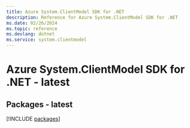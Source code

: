 ```yaml
---
title: Azure System.ClientModel SDK for .NET
description: Reference for Azure System.ClientModel SDK for .NET
ms.date: 02/26/2024
ms.topic: reference
ms.devlang: dotnet
ms.service: system.clientmodel
---
```

# Azure System.ClientModel SDK for .NET - latest
## Packages - latest
[!INCLUDE [packages](system.clientmodel-index.md)]